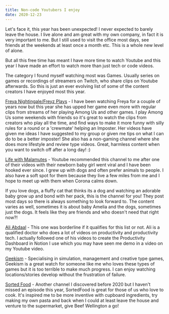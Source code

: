 ```yaml
---
title: Non-code Youtubers I enjoy
date: 2020-12-23
---
```


Let's face it,  this year has been unexpected! I never expected to barely leave the house. I live alone and am great with my own company, in fact it is very important to me. But I still used to visit the office most days, see friends at the weekends at least once a month etc. This is a whole new level of alone.

But all this free time has meant I have more time to watch Youtube and this year I have made an effort to watch more than just tech or code videos. 

The category I found myself watching most was Games. Usually series on games or recordings of streamers on Twitch, who share clips on Youtube afterwards. So this is just an ever evolving list of some of the content creators I have enjoyed most this year.

[Freya Nightingale/Freyz Plays](https://t.co/LcLMO5uTXa?amp=1) - I have been watching  Freya for a couple of years now but this year she  has upped her game even more with regular clips from streams of her playing Among Us and other games. I play Among Us some weekends with friends so it's great to watch the clips from creators who play all the time, and find ways to make it more funny with silly rules for a round or a 'crewmate' helping an Imposter. Her videos have given me ideas I have suggested to my group or given me tips on what I can do to be a better imposter! She also has a non-gaming channel where she does more lifestyle and review type videos. Great, harmless content when you want to switch off after a long day! :)

[Life with  Malamutes](https://www.youtube.com/c/LifewithMalamutes) - Youtube recommended this channel to me after one of their videos with their newborn baby girl went viral and I have been hooked ever since. I grew up with dogs and often prefer animals to people. I also have a soft spot for them because they live a few miles from me and I hope to meet up with them when Corona calms down.

If you love dogs, a fluffy cat that thinks its a dog and watching  an adorable baby grow up and bond with her pack, this is the channel for you! They post most days so there is always something to look forward to. The content varies as well, sometimes it is about baby Amelia and the dogs, sometimes just the dogs. It feels like they are friends and  who  doesn't need that right now?!

[Ali Abdaal](https://www.youtube.com/channel/UCoOae5nYA7VqaXzerajD0lg) - This one was borderline if it qualifies for this list or not. Ali is a qualified doctor who does a lot of videos on productivity and productivity tech. I actually followed one of his videos to create the Productivity Dashboard in Notion I use which you may have seen me demo in a video on my Youtube video.

[Geekism](https://www.youtube.com/c/Geekism/featured) - Specialising in simulation, management and creative type games, Geekism is a great watch for someone like me who loves these types of games but it is too terrible to make much progress. I can enjoy watching locations/stories develop without the frustration of failure.

[Sorted Food](https://www.youtube.com/channel/UCfyehHM_eo4g5JUyWmms2LA) - Another channel I discovered before 2020 but I haven't missed an episode this year, SortedFood is great for those of us who love to cook. It's inspired me to be more inventive with cupboard ingredients, try making my own pasta and back when I could at least leave the house and venture to the supermarket, give Beef Wellington a go!
